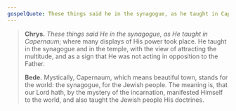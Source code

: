 ```yaml
---
gospelQuote: These things said he in the synagogue, as he taught in Capernaum.
---
```


> **Chrys.** *These things said He in the synagogue, as He taught in Capernaum*; where many displays of His power took place. He taught in the synagogue and in the temple, with the view of attracting the multitude, and as a sign that He was not acting in opposition to the Father.
> 
> **Bede.** Mystically, Capernaum, which means beautiful town, stands for the world: the synagogue, for the Jewish people. The meaning is, that our Lord hath, by the mystery of the incarnation, manifested Himself to the world, and also taught the Jewish people His doctrines.
